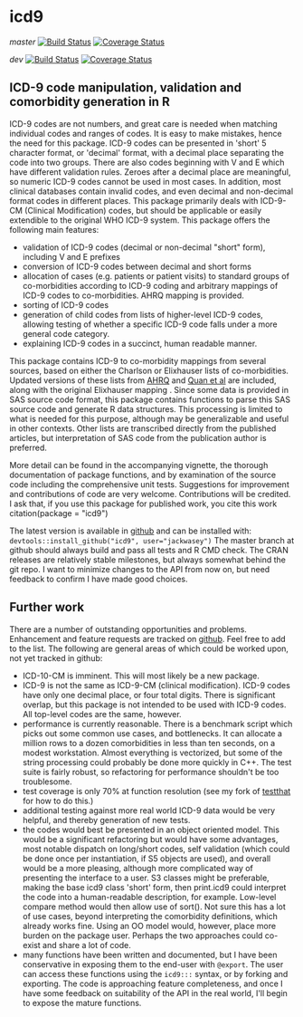 icd9
====

_master_ [![Build Status](https://travis-ci.org/jackwasey/icd9.png?branch=master)](https://travis-ci.org/jackwasey/icd9) [![Coverage Status](https://coveralls.io/repos/jackwasey/icd9/badge.png?branch=master)](https://coveralls.io/r/jackwasey/icd9?branch=master)

_dev_ [![Build Status](https://travis-ci.org/jackwasey/icd9.png?branch=rcpp-optim)](https://travis-ci.org/jackwasey/icd9) 
[![Coverage Status](https://coveralls.io/repos/jackwasey/icd9/badge.png?branch=rcpp-optim)](https://coveralls.io/r/jackwasey/icd9?branch=rcpp-optim)

ICD-9 code manipulation, validation and comorbidity generation in R
-------------------------------------------------------------------

ICD-9 codes are not numbers, and great care is needed when matching individual codes and ranges of codes. It is easy to make mistakes, hence the need for this package. ICD-9 codes can be presented in 'short' 5 character format, or 'decimal' format, with a decimal place separating the code into two groups. There are also codes beginning with V and E which have different validation rules. Zeroes after a decimal place are meaningful, so numeric ICD-9 codes cannot be used in most cases. In addition, most clinical databases contain invalid codes, and even decimal and non-decimal format codes in different places. This package primarily deals with ICD-9-CM (Clinical Modification) codes, but should be applicable or easily extendible to the original WHO ICD-9 system. This package offers the following main features:

 * validation of ICD-9 codes (decimal or non-decimal "short" form), including V and E prefixes
 * conversion of ICD-9 codes between decimal and short forms
 * allocation of cases (e.g. patients or patient visits) to standard groups of co-morbidities according to ICD-9 coding and arbitrary mappings of ICD-9 codes to co-morbidities. AHRQ mapping is provided.
 * sorting of ICD-9 codes
 * generation of child codes from lists of higher-level ICD-9 codes, allowing testing of whether a specific ICD-9 code falls under a more general code category.
 * explaining ICD-9 codes in a succinct, human readable manner.

This package contains ICD-9 to co-morbidity mappings from several sources, based on either the Charlson or Elixhauser lists of co-morbidities. Updated versions of these lists from [AHRQ](http://www.hcup-us.ahrq.gov/toolssoftware/comorbidity/comorbidity.jsp) and [Quan et al](http://www.ncbi.nlm.nih.gov/pubmed/16224307) are included, along with the original Elixhauser mapping . Since some data is provided in SAS source code format, this package contains functions to parse this SAS source code and generate R data structures. This processing is limited to what is needed for this purpose, although may be generalizable and useful in other contexts. Other lists are transcribed directly from the published articles, but interpretation of SAS code from the publication author is preferred.

More detail can be found in the accompanying vignette, the thorough documentation of package functions, and by examination of the source code including the comprehensive unit tests. Suggestions for improvement and contributions of code are very welcome. Contributions will be credited. I ask that, if you use this package for published work, you cite this work citation(package = "icd9")

The latest version is available in [github](https://github.com/jackwasey/icd9) and can be installed with:
`devtools::install_github("icd9", user="jackwasey")`
The master branch at github should always build and pass all tests and R CMD check. The CRAN releases are relatively stable milestones, but always somewhat behind the git repo. I want to minimize changes to the API from now on, but need feedback to confirm I have made good choices.

Further work
------------
There are a number of outstanding opportunities and problems. Enhancement and feature requests are tracked on [github](https://github.com/jackwasey/icd9/issues?state=open). Feel free to add to the list. The following are general areas of which could be worked upon, not yet tracked in github:
 * ICD-10-CM is imminent. This will most likely be a new package.
 * ICD-9 is not the same as ICD-9-CM (clinical modification). ICD-9 codes have only one decimal place, or four total digits. There is significant overlap, but this package is not intended to be used with ICD-9 codes. All top-level codes are the same, however.
 * performance is currently reasonable. There is a benchmark script which picks out some common use cases, and bottlenecks. It can allocate a million rows to a dozen comorbidities in less than ten seconds, on a modest workstation. Almost everything is vectorized, but some of the string processing could probably be done more quickly in C++. The test suite is fairly robust, so refactoring for performance shouldn't be too troublesome.
 * test coverage is only 70% at function resolution (see my fork of [testthat](https://github.com/jackwasey/testthat) for how to do this.)
 * additional testing against more real world ICD-9 data would be very helpful, and thereby generation of new tests.
 * the codes would best be presented in an object oriented model. This would be a significant refactoring but would have some advantages, most notable dispatch on long/short codes, self validation (which could be done once per instantiation, if S5 objects are used), and overall would be a more pleasing, although more complicated way of presenting the interface to a user. S3 classes might be preferable, making the base icd9 class 'short' form, then print.icd9 could interpret the code into a human-readable description, for example. Low-level compare method would then allow use of sort(). Not sure this has a lot of use cases, beyond interpreting the comorbidity definitions, which already works fine. Using an OO model would, however, place more burden on the package user. Perhaps the two approaches could co-exist and share a lot of code.
 * many functions have been written and documented, but I have been conservative in exposing them to the end-user with `@export`. The user can access these functions using the `icd9:::` syntax, or by forking and exporting. The code is approaching feature completeness, and once I have some feedback on suitability of the API in the real world, I'll begin to expose the mature functions.
 
